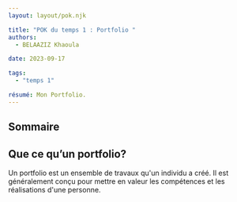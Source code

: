 ```yaml
---
layout: layout/pok.njk

title: "POK du temps 1 : Portfolio "
authors:
  - BELAAZIZ Khaoula

date: 2023-09-17

tags: 
  - "temps 1"

résumé: Mon Portfolio.
---
```

## Sommaire

## Que ce qu’un portfolio?
Un portfolio est un ensemble de travaux qu'un individu a créé. Il est généralement conçu pour mettre en valeur les compétences et les réalisations d'une personne.